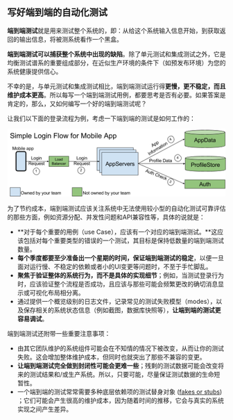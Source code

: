 ## 写好端到端的自动化测试

**端到端测试**就是用来测试整个系统的，即：从给这个系统输入信息开始，到获取返回的输出信息，将被测系统看作一个黑盒。

**端到端测试可以捕获整个系统中出现的缺陷**。除了单元测试和集成测试之外，它是均衡测试谱系的重要组成部分，在近似生产环境的条件下（如预发布环境）为您的系统健康提供信心。

不幸的是，与单元测试和集成测试相比，端到端测试运行得**更慢，更不稳定，而且维护成本更高**。所以每写一个端到端测试用例，都要思考是否有必要。如果答案是肯定的，那么，又如何编写一个好的端到端测试呢？

让我们以下面的登录流程为例，考虑一下端到端的测试是如何工作的：

![端到端系统](../../images/TotT-02-11E2E-test.png)

为了节约成本，端到端测试应该关注系统中无法使用较小型的自动化测试可靠评估的那些方面，例如资源分配、并发性问题和API兼容性等，具体的说就是：

- **对于每个重要的用例（use Case），应该有一个对应的端到端测试。**这应该包括对每个重要类型的错误的一个测试，其目标是保持低数量的端到端测试数量。
- **每个季度都要至少准备出一个星期的时间，保证端到端测试的稳定**，以便一旦面对运行慢、不稳定的依赖或者小的UI变更等问题时，不至于手忙脚乱。
- **聚焦于验证整体的系统行为，而不是具体的实现细节**；例如，当测试登录行为时，应该验证整个流程是否成功，且应该与那些可能会频繁更改的确切消息显示或可视化布局相分离。
- 通过提供一个概览级别的日志文件，记录常见的测试失败模型（modes），以及保存相关的系统状态信息（例如截图，数据库快照等），**让端到端的测试更容易调试**。

端到端测试还附带一些重要注意事项：

- 由其它团队维护的系统组件可能会在不知情的情况下被改变，从而让你的测试失败。这会增加整体维护成本，但同时也就突出了那些不兼容的变更。
- **让端到端测试完全做到封闭性可能会更难一些**；残剩的测试数据可能会改变将来的测试结果和/或生产系统。所以，只要可能，尽量保证测试数据的生命短暂性。
- 一个端到端的测试常常需要多种底层依赖项的测试替身对象 ([fakes or stubs](02-10stub-faked-mock.md)) ；它们可能会产生很高的维护成本，因为随着时间的推移，它会与真实的系统实现之间产生差异。